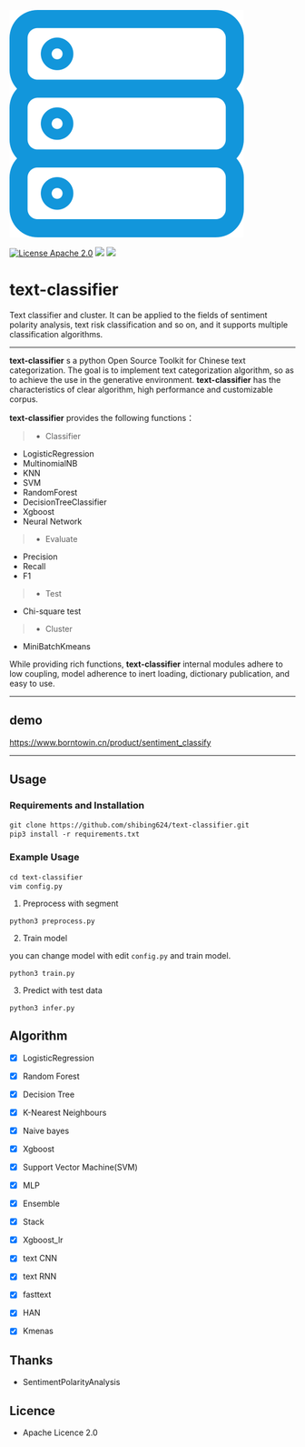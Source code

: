 ![alt text](docs/logo.svg)


[![License Apache 2.0](https://img.shields.io/badge/license-Apache%202.0-blue.svg)](https://github.com/deepmipt/DeepPavlov/blob/master/LICENSE) ![](https://img.shields.io/badge/Language-Python-blue.svg) ![](https://img.shields.io/badge/Python-3.X-red.svg)

# text-classifier
Text classifier and cluster. It can be applied to the fields of sentiment polarity analysis, text risk classification and so on, and it supports multiple classification algorithms.

-----


**text-classifier** s a python Open Source Toolkit for Chinese text categorization. The goal is to implement text categorization algorithm, so as to achieve the use in the generative environment. **text-classifier** has the characteristics of clear algorithm, high performance and customizable corpus.

**text-classifier** provides the following functions：
> * Classifier
  * LogisticRegression
  * MultinomialNB
  * KNN
  * SVM
  * RandomForest
  * DecisionTreeClassifier
  * Xgboost
  * Neural Network
> * Evaluate
  * Precision
  * Recall
  * F1
> * Test
  * Chi-square test
> * Cluster
  * MiniBatchKmeans

While providing rich functions, **text-classifier** internal modules adhere to low coupling, model adherence to inert loading, dictionary publication, and easy to use.

------
## demo 

https://www.borntowin.cn/product/sentiment_classify

------

## Usage
### Requirements and Installation
```
git clone https://github.com/shibing624/text-classifier.git
pip3 install -r requirements.txt
```

### Example Usage
```
cd text-classifier
vim config.py
```

1. Preprocess with segment
```
python3 preprocess.py
```

2. Train model

you can change model with edit `config.py` and train model.
```
python3 train.py
```

3. Predict with test data
```
python3 infer.py
```


## Algorithm
  - [x] LogisticRegression
  - [x] Random Forest
  - [x] Decision Tree
  - [x] K-Nearest Neighbours
  - [x] Naive bayes
  - [x] Xgboost
  - [x] Support Vector Machine(SVM)
  - [x] MLP
  - [x] Ensemble
  - [x] Stack
  - [x] Xgboost_lr
  - [x] text CNN
  - [x] text RNN
  - [x] fasttext
  - [x] HAN
  - [x] Kmenas


## Thanks
  - SentimentPolarityAnalysis

## Licence
  - Apache Licence 2.0
